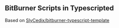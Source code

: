 ## BitBurner Scripts in Typescripted 

Based on [SlyCedix/bitburner-typescript-template](https://github.com/SlyCedix/bitburner-typescript-template.git)